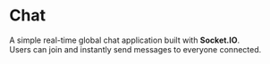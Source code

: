 # Chat

A simple real-time global chat application built with **Socket.IO**.  
Users can join and instantly send messages to everyone connected.
